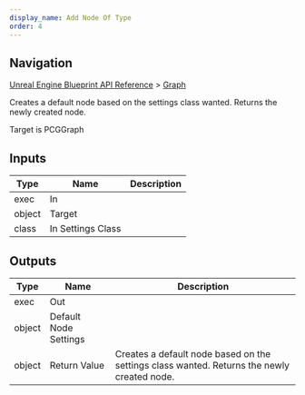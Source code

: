 ```yaml
---
display_name: Add Node Of Type
order: 4
---
```

## Navigation

[Unreal Engine Blueprint API Reference](https://dev.epicgames.com/documentation/en-us/unreal-engine/BlueprintAPI) > [Graph](https://dev.epicgames.com/documentation/en-us/unreal-engine/BlueprintAPI/Graph)

Creates a default node based on the settings class wanted. Returns the newly created node.

Target is PCGGraph

## Inputs

| Type | Name | Description |
| --- | --- | --- |
| exec | In |  |
| object | Target |  |
| class | In Settings Class |  |

## Outputs

| Type | Name | Description |
| --- | --- | --- |
| exec | Out |  |
| object | Default Node Settings |  |
| object | Return Value | Creates a default node based on the settings class wanted. Returns the newly created node. |
